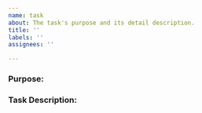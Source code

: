 ```yaml
---
name: task
about: The task's purpose and its detail description.
title: ''
labels: ''
assignees: ''

---
```


### Purpose: 
### Task Description:
